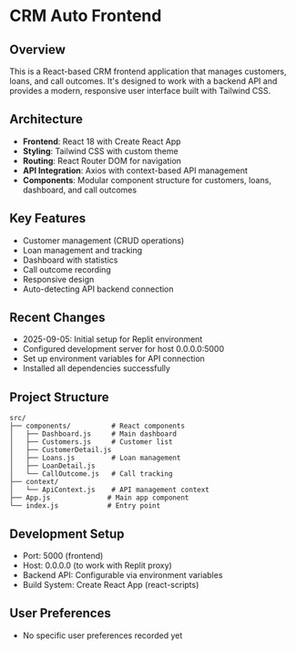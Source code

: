 # CRM Auto Frontend

## Overview
This is a React-based CRM frontend application that manages customers, loans, and call outcomes. It's designed to work with a backend API and provides a modern, responsive user interface built with Tailwind CSS.

## Architecture
- **Frontend**: React 18 with Create React App
- **Styling**: Tailwind CSS with custom theme
- **Routing**: React Router DOM for navigation
- **API Integration**: Axios with context-based API management
- **Components**: Modular component structure for customers, loans, dashboard, and call outcomes

## Key Features
- Customer management (CRUD operations)
- Loan management and tracking
- Dashboard with statistics
- Call outcome recording
- Responsive design
- Auto-detecting API backend connection

## Recent Changes
- 2025-09-05: Initial setup for Replit environment
- Configured development server for host 0.0.0.0:5000
- Set up environment variables for API connection
- Installed all dependencies successfully

## Project Structure
```
src/
├── components/          # React components
│   ├── Dashboard.js     # Main dashboard
│   ├── Customers.js     # Customer list
│   ├── CustomerDetail.js
│   ├── Loans.js         # Loan management
│   ├── LoanDetail.js
│   └── CallOutcome.js   # Call tracking
├── context/
│   └── ApiContext.js    # API management context
├── App.js              # Main app component
└── index.js            # Entry point
```

## Development Setup
- Port: 5000 (frontend)
- Host: 0.0.0.0 (to work with Replit proxy)
- Backend API: Configurable via environment variables
- Build System: Create React App (react-scripts)

## User Preferences
- No specific user preferences recorded yet